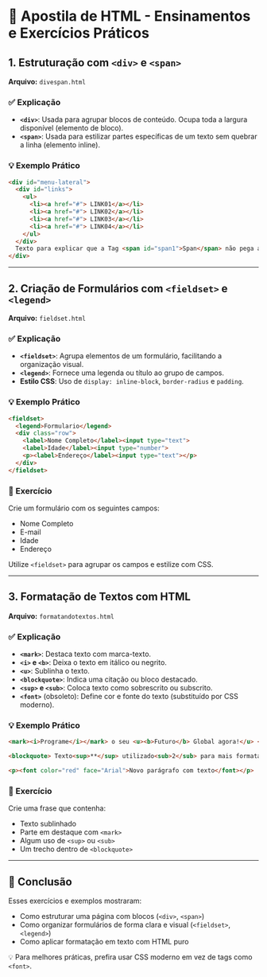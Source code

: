 
# 📘 Apostila de HTML - Ensinamentos e Exercícios Práticos

## 1. Estruturação com `<div>` e `<span>`

**Arquivo:** `divespan.html`

### ✅ Explicação
- **`<div>`**: Usada para agrupar blocos de conteúdo. Ocupa toda a largura disponível (elemento de bloco).
- **`<span>`**: Usada para estilizar partes específicas de um texto sem quebrar a linha (elemento inline).

### 💡 Exemplo Prático
```html
<div id="menu-lateral">
  <div id="links">
    <ul>
      <li><a href="#"> LINK01</a></li>
      <li><a href="#"> LINK02</a></li>
      <li><a href="#"> LINK03</a></li>
      <li><a href="#"> LINK04</a></li>
    </ul>
  </div>
  Texto para explicar que a Tag <span id="span1">Span</span> não pega a coluna inteira
</div>
```

---

## 2. Criação de Formulários com `<fieldset>` e `<legend>`

**Arquivo:** `fieldset.html`

### ✅ Explicação
- **`<fieldset>`**: Agrupa elementos de um formulário, facilitando a organização visual.
- **`<legend>`**: Fornece uma legenda ou título ao grupo de campos.
- **Estilo CSS**: Uso de `display: inline-block`, `border-radius` e `padding`.

### 💡 Exemplo Prático
```html
<fieldset>
  <legend>Formulario</legend>
  <div class="row">
    <label>Nome Completo</label><input type="text">
    <label>Idade</label><input type="number">
    <p><label>Endereço</label><input type="text"></p>
  </div>
</fieldset>
```

### 🎯 Exercício
Crie um formulário com os seguintes campos:
- Nome Completo
- E-mail
- Idade
- Endereço

Utilize `<fieldset>` para agrupar os campos e estilize com CSS.

---

## 3. Formatação de Textos com HTML

**Arquivo:** `formatandotextos.html`

### ✅ Explicação
- **`<mark>`**: Destaca texto com marca-texto.
- **`<i>` e `<b>`**: Deixa o texto em itálico ou negrito.
- **`<u>`**: Sublinha o texto.
- **`<blockquote>`**: Indica uma citação ou bloco destacado.
- **`<sup>` e `<sub>`**: Coloca texto como sobrescrito ou subscrito.
- **`<font>`** (obsoleto): Define cor e fonte do texto (substituído por CSS moderno).

### 💡 Exemplo Prático
```html
<mark><i>Programe</i></mark> o seu <u><b>Futuro</b> Global agora!</u> <br>

<blockquote> Texto<sup>**</sup> utilizado<sub>2</sub> para mais formatações </blockquote>

<p><font color="red" face="Arial">Novo parágrafo com texto</font></p>
```

### 🎯 Exercício
Crie uma frase que contenha:
- Texto sublinhado
- Parte em destaque com `<mark>`
- Algum uso de `<sup>` ou `<sub>`
- Um trecho dentro de `<blockquote>`

---

## 📝 Conclusão

Esses exercícios e exemplos mostraram:
- Como estruturar uma página com blocos (`<div>`, `<span>`)
- Como organizar formulários de forma clara e visual (`<fieldset>`, `<legend>`)
- Como aplicar formatação em texto com HTML puro

💡 Para melhores práticas, prefira usar CSS moderno em vez de tags como `<font>`.
